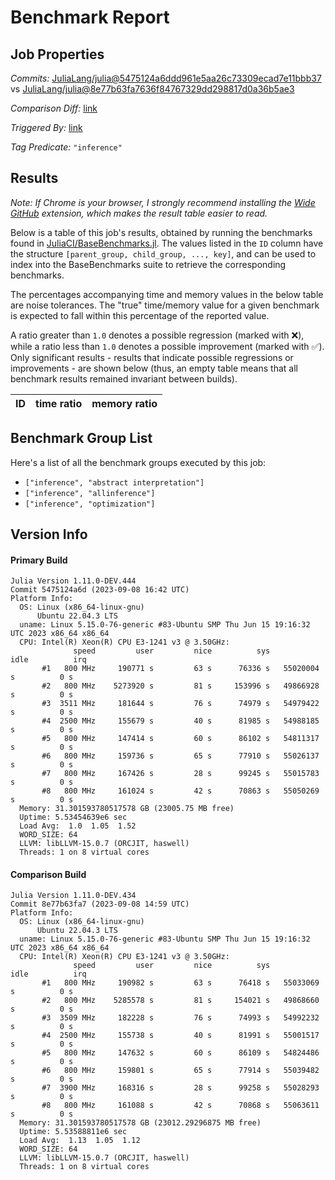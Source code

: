 # Benchmark Report

## Job Properties

*Commits:* [JuliaLang/julia@5475124a6ddd961e5aa26c73309ecad7e11bbb37](https://github.com/JuliaLang/julia/commit/5475124a6ddd961e5aa26c73309ecad7e11bbb37) vs [JuliaLang/julia@8e77b63fa7636f84767329dd298817d0a36b5ae3](https://github.com/JuliaLang/julia/commit/8e77b63fa7636f84767329dd298817d0a36b5ae3)

*Comparison Diff:* [link](https://github.com/JuliaLang/julia/compare/8e77b63fa7636f84767329dd298817d0a36b5ae3..5475124a6ddd961e5aa26c73309ecad7e11bbb37)

*Triggered By:* [link](https://github.com/JuliaLang/julia/pull/51211#issuecomment-1711953783)

*Tag Predicate:* `"inference"`

## Results

*Note: If Chrome is your browser, I strongly recommend installing the [Wide GitHub](https://chrome.google.com/webstore/detail/wide-github/kaalofacklcidaampbokdplbklpeldpj?hl=en)
extension, which makes the result table easier to read.*

Below is a table of this job's results, obtained by running the benchmarks found in
[JuliaCI/BaseBenchmarks.jl](https://github.com/JuliaCI/BaseBenchmarks.jl). The values
listed in the `ID` column have the structure `[parent_group, child_group, ..., key]`,
and can be used to index into the BaseBenchmarks suite to retrieve the corresponding
benchmarks.

The percentages accompanying time and memory values in the below table are noise tolerances. The "true"
time/memory value for a given benchmark is expected to fall within this percentage of the reported value.

A ratio greater than `1.0` denotes a possible regression (marked with :x:), while a ratio less
than `1.0` denotes a possible improvement (marked with :white_check_mark:). Only significant results - results
that indicate possible regressions or improvements - are shown below (thus, an empty table means that all
benchmark results remained invariant between builds).

| ID | time ratio | memory ratio |
|----|------------|--------------|

## Benchmark Group List

Here's a list of all the benchmark groups executed by this job:

- `["inference", "abstract interpretation"]`
- `["inference", "allinference"]`
- `["inference", "optimization"]`

## Version Info

#### Primary Build

```
Julia Version 1.11.0-DEV.444
Commit 5475124a6d (2023-09-08 16:42 UTC)
Platform Info:
  OS: Linux (x86_64-linux-gnu)
      Ubuntu 22.04.3 LTS
  uname: Linux 5.15.0-76-generic #83-Ubuntu SMP Thu Jun 15 19:16:32 UTC 2023 x86_64 x86_64
  CPU: Intel(R) Xeon(R) CPU E3-1241 v3 @ 3.50GHz: 
              speed         user         nice          sys         idle          irq
       #1   800 MHz     190771 s         63 s      76336 s   55020004 s          0 s
       #2   800 MHz    5273920 s         81 s     153996 s   49866928 s          0 s
       #3  3511 MHz     181644 s         76 s      74979 s   54979422 s          0 s
       #4  2500 MHz     155679 s         40 s      81985 s   54988185 s          0 s
       #5   800 MHz     147414 s         60 s      86102 s   54811317 s          0 s
       #6   800 MHz     159736 s         65 s      77910 s   55026137 s          0 s
       #7   800 MHz     167426 s         28 s      99245 s   55015783 s          0 s
       #8   800 MHz     161024 s         42 s      70863 s   55050269 s          0 s
  Memory: 31.301593780517578 GB (23005.75 MB free)
  Uptime: 5.53454639e6 sec
  Load Avg:  1.0  1.05  1.52
  WORD_SIZE: 64
  LLVM: libLLVM-15.0.7 (ORCJIT, haswell)
  Threads: 1 on 8 virtual cores

```

#### Comparison Build

```
Julia Version 1.11.0-DEV.434
Commit 8e77b63fa7 (2023-09-08 14:59 UTC)
Platform Info:
  OS: Linux (x86_64-linux-gnu)
      Ubuntu 22.04.3 LTS
  uname: Linux 5.15.0-76-generic #83-Ubuntu SMP Thu Jun 15 19:16:32 UTC 2023 x86_64 x86_64
  CPU: Intel(R) Xeon(R) CPU E3-1241 v3 @ 3.50GHz: 
              speed         user         nice          sys         idle          irq
       #1   800 MHz     190982 s         63 s      76418 s   55033069 s          0 s
       #2   800 MHz    5285578 s         81 s     154021 s   49868660 s          0 s
       #3  3509 MHz     182228 s         76 s      74993 s   54992232 s          0 s
       #4  2500 MHz     155738 s         40 s      81991 s   55001517 s          0 s
       #5   800 MHz     147632 s         60 s      86109 s   54824486 s          0 s
       #6   800 MHz     159801 s         65 s      77914 s   55039482 s          0 s
       #7  3900 MHz     168316 s         28 s      99258 s   55028293 s          0 s
       #8   800 MHz     161088 s         42 s      70868 s   55063611 s          0 s
  Memory: 31.301593780517578 GB (23012.29296875 MB free)
  Uptime: 5.53588811e6 sec
  Load Avg:  1.13  1.05  1.12
  WORD_SIZE: 64
  LLVM: libLLVM-15.0.7 (ORCJIT, haswell)
  Threads: 1 on 8 virtual cores

```
